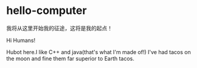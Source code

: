 # hello-computer
我将从这里开始我的征途，这将是我的起点！

Hi Humans!

Hubot here.I like C++ and java(that's what I'm made of!)
I've had tacos on the moon and fine them far superior to Earth tacos.
